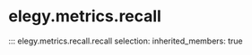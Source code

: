 
# elegy.metrics.recall

::: elegy.metrics.recall.recall
    selection:
        inherited_members: true